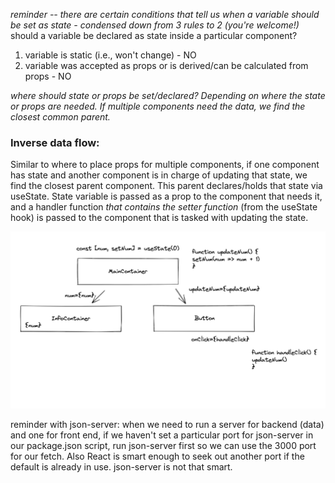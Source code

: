 *reminder -- there are certain conditions that tell us when a variable should be set as state - condensed down from 3 rules to 2 (you're welcome!)*
should a variable be declared as state inside a particular component?
1. variable is static (i.e., won't change) - NO
2. variable was accepted as props or is derived/can be calculated from props - NO

*where should state or props be set/declared? Depending on where the state or props are needed. If multiple components need the data, we find the closest common parent.*

### Inverse data flow: 
Similar to where to place props for multiple components, if one component has state and another component is in charge of updating that state, we find the closest parent component. This parent declares/holds that state via useState. State variable is passed as a prop to the component that needs it, and a handler function *that contains the setter function* (from the useState hook) is passed to the component that is tasked with updating the state.

![example of inverse data flow](inverse-data-flow.png)


reminder with json-server: when we need to run a server for backend (data) and one for front end, if we haven't set a particular port for json-server in our package.json script, run json-server first so we can use the 3000 port for our fetch. Also React is smart enough to seek out another port if the default is already in use. json-server is not that smart.